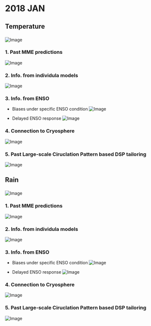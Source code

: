 # 2018 JAN 

## Temperature

### <Final Guidance for Korean Seasonal Prediction>
![Image](fig_fcst_temp/7_fcst_guidance.png)

### 1. Past MME predictions
![Image](fig_fcst_temp/1_stat.png)

### 2. Info. from individula models
![Image](fig_fcst_temp/2_stat_ens.png)

### 3. Info. from ENSO
- Biases under specific ENSO condition 
![Image](fig_fcst_temp/3_bias_nino.png)

- Delayed ENSO response 
![Image](fig_fcst_temp/4_leadlag_cor_nino.png)

### 4. Connection to Cryosphere 
![Image](fig_fcst_temp/5_leadlag_cor_Cryo.png)

### 5. Past Large-scale Ciruclation Pattern based DSP tailoring
![Image](fig_fcst_temp/6_tailored_forecast.png)


## 
## Rain

### <Final Guidance for Korean Seasonal Prediction>
![Image](fig_fcst_rain/7_fcst_guidance.png)

### 1. Past MME predictions
![Image](fig_fcst_rain/1_stat.png)

### 2. Info. from individula models
![Image](fig_fcst_rain/2_stat_ens.png)

### 3. Info. from ENSO
- Biases under specific ENSO condition 
![Image](fig_fcst_rain/3_bias_nino.png)

- Delayed ENSO response 
![Image](fig_fcst_rain/4_leadlag_cor_nino.png)

### 4. Connection to Cryosphere 
![Image](fig_fcst_rain/5_leadlag_cor_Cryo.png)

### 5. Past Large-scale Ciruclation Pattern based DSP tailoring
![Image](fig_fcst_rain/6_tailored_forecast.png)



